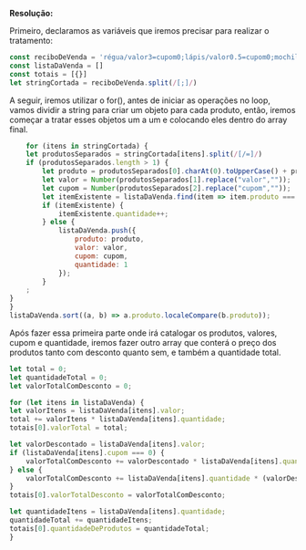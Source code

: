 **Resolução:**

Primeiro, declaramos as variáveis que iremos precisar para realizar o tratamento:

```js
const reciboDeVenda = 'régua/valor3=cupom0;lápis/valor0.5=cupom0;mochila/valor50=cupom10;estojo/valor8=cupom0;cola/valor4=cupom0;cola/valor4=cupom0;mochila/valor50=cupom10;lápis/valor0.5=cupom0;cola/valor4=cupom0;lápis/valor0.5=cupom0;mochila/valor50=cupom10;tesoura/valor5=cupom0;caneta/valor1=cupom0;cola/valor4=cupom0;estojo/valor8=cupom0;borracha/valor2=cupom0;caderno/valor15=cupom5;lápis/valor0.5=cupom0;lápis/valor0.5=cupom0;tesoura/valor5=cupom0;'
const listaDaVenda = []
const totais = [{}]
let stringCortada = reciboDeVenda.split(/[;]/)
```


A seguir, iremos utilizar o for(), antes de iniciar as operações no loop, vamos dividir a string para criar um objeto para
cada produto, então, iremos começar a tratar esses objetos um a um e colocando eles dentro do array final.

```js
    for (itens in stringCortada) {
    let produtosSeparados = stringCortada[itens].split(/[/=]/)
    if (produtosSeparados.length > 1) {
        let produto = produtosSeparados[0].charAt(0).toUpperCase() + produtosSeparados[0].slice(1);
        let valor = Number(produtosSeparados[1].replace("valor",""));
        let cupom = Number(produtosSeparados[2].replace("cupom",""));
        let itemExistente = listaDaVenda.find(item => item.produto === produto);
        if (itemExistente) {
            itemExistente.quantidade++;
        } else {
            listaDaVenda.push({ 
                produto: produto,
                valor: valor,
                cupom: cupom,
                quantidade: 1
            });
        }
    ;
} 
}
listaDaVenda.sort((a, b) => a.produto.localeCompare(b.produto));
```

Após fazer essa primeira parte onde irá catalogar os produtos, valores, cupom e quantidade, iremos fazer outro array que conterá
o preço dos produtos tanto com desconto quanto sem, e também a quantidade total.

```js
let total = 0;
let quantidadeTotal = 0;
let valorTotalComDesconto = 0;

for (let itens in listaDaVenda) {
let valorItens = listaDaVenda[itens].valor;
total += valorItens * listaDaVenda[itens].quantidade;
totais[0].valorTotal = total;

let valorDescontado = listaDaVenda[itens].valor;
if (listaDaVenda[itens].cupom === 0) {
    valorTotalComDesconto += valorDescontado * listaDaVenda[itens].quantidade;
} else {
    valorTotalComDesconto += listaDaVenda[itens].quantidade * (valorDescontado - ((listaDaVenda[itens].valor * listaDaVenda[itens].cupom) / 100));
}
totais[0].valorTotalDesconto = valorTotalComDesconto;

let quantidadeItens = listaDaVenda[itens].quantidade;
quantidadeTotal += quantidadeItens;
totais[0].quantidadeDeProdutos = quantidadeTotal;
}
```
